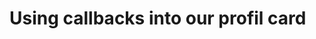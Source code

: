 # Using callbacks into our profil card 

[Git branch]:(https://github.com/codiku/react-native-introduction/tree/012-EN-social-icons-button)